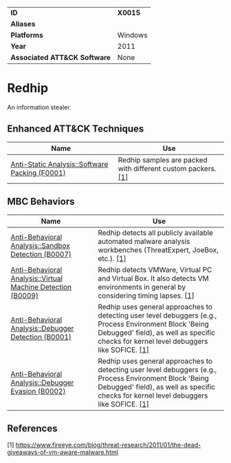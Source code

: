 |||
|---|---|
|**ID**|**X0015**|
|**Aliases**||
|**Platforms**|Windows|
|**Year**|2011|
|**Associated ATT&CK Software**|None|


Redhip
======
An information stealer.

Enhanced ATT&CK Techniques
---------
|Name|Use|
|---|---|
|[Anti-Static Analysis::Software Packing (F0001)](../anti-static-analysis/software-packing.md)|Redhip samples are packed with different custom packers. [[1]](#1)|


MBC Behaviors
---------
|Name|Use|
|---|---|
|[Anti-Behavioral Analysis::Sandbox Detection (B0007)](../anti-behavioral-analysis/sandbox-detection.md)|Redhip detects all publicly available automated malware analysis workbenches (ThreatExpert, JoeBox, etc.). [[1]](#1)|
|[Anti-Behavioral Analysis::Virtual Machine Detection (B0009)](../anti-behavioral-analysis/virtual-machine-detection.md)|Redhip detects VMWare, Virtual PC and Virtual Box. It also detects VM environments in general by considering timing lapses. [[1]](#1)|
|[Anti-Behavioral Analysis::Debugger Detection (B0001)](../anti-behavioral-analysis/debugger-detection.md)|Redhip uses general approaches to detecting user level debuggers (e.g., Process Environment Block 'Being Debugged' field), as well as specific checks for kernel level debuggers like SOFICE. [[1]](#1)|
|[Anti-Behavioral Analysis::Debugger Evasion (B0002)](../anti-behavioral-analysis/debugger-evasion.md)|Redhip uses general approaches to detecting user level debuggers (e.g., Process Environment Block 'Being Debugged' field), as well as specific checks for kernel level debuggers like SOFICE. [[1]](#1)|
References
----------
<a name="1">[1]</a> https://www.fireeye.com/blog/threat-research/2011/01/the-dead-giveaways-of-vm-aware-malware.html
